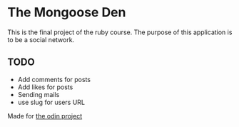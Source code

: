 # The Mongoose Den

This is the final project of the ruby course. The purpose of this application is to be a social network.


## TODO

- Add comments for posts
- Add likes for posts
- Sending mails
- use slug for users URL

Made for [the odin project](https://www.theodinproject.com/lessons/ruby-on-rails-rails-final-project)